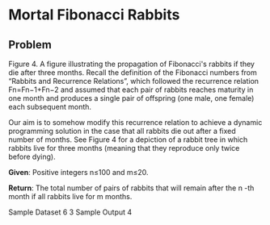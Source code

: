 # Mortal Fibonacci Rabbits

## Problem

Figure 4. A figure illustrating the propagation of Fibonacci's rabbits if they die after three months.
Recall the definition of the Fibonacci numbers from “Rabbits and Recurrence Relations”, which followed the recurrence relation Fn=Fn−1+Fn−2
 and assumed that each pair of rabbits reaches maturity in one month and produces a single pair of offspring (one male, one female) each subsequent month.

Our aim is to somehow modify this recurrence relation to achieve a dynamic programming solution in the case that all rabbits die out after a fixed number of months. See Figure 4 for a depiction of a rabbit tree in which rabbits live for three months (meaning that they reproduce only twice before dying).

**Given**: Positive integers n≤100 and m≤20.

**Return**: The total number of pairs of rabbits that will remain after the n
-th month if all rabbits live for m
 months.

Sample Dataset
6 3
Sample Output
4